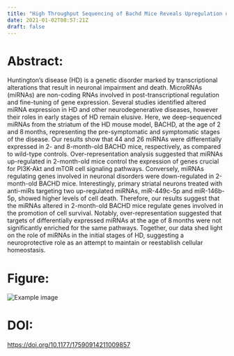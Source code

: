 ```yaml
---
title: "High Throughput Sequencing of Bachd Mice Reveals Upregulation of Neuroprotective Mirnas at the Pre Symptomatic Stage of Huntingtons Disease (ASN Neuro - 2021)"
date: 2021-01-02T08:57:21Z
draft: false
---
```


# Abstract:
Huntington’s disease (HD) is a genetic disorder marked by transcriptional alterations that result in neuronal impairment and death. MicroRNAs (miRNAs) are non-coding RNAs involved in post-transcriptional regulation and fine-tuning of gene expression. Several studies identified altered miRNA expression in HD and other neurodegenerative diseases, however their roles in early stages of HD remain elusive. Here, we deep-sequenced miRNAs from the striatum of the HD mouse model, BACHD, at the age of 2 and 8 months, representing the pre-symptomatic and symptomatic stages of the disease. Our results show that 44 and 26 miRNAs were differentially expressed in 2- and 8-month-old BACHD mice, respectively, as compared to wild-type controls. Over-representation analysis suggested that miRNAs up-regulated in 2-month-old mice control the expression of genes crucial for PI3K-Akt and mTOR cell signaling pathways. Conversely, miRNAs regulating genes involved in neuronal disorders were down-regulated in 2-month-old BACHD mice. Interestingly, primary striatal neurons treated with anti-miRs targeting two up-regulated miRNAs, miR-449c-5p and miR-146b-5p, showed higher levels of cell death. Therefore, our results suggest that the miRNAs altered in 2-month-old BACHD mice regulate genes involved in the promotion of cell survival. Notably, over-representation suggested that targets of differentially expressed miRNAs at the age of 8 months were not significantly enriched for the same pathways. Together, our data shed light on the role of miRNAs in the initial stages of HD, suggesting a neuroprotective role as an attempt to maintain or reestablish cellular homeostasis.

# Figure:
![Example image](/images/papers/paper10.jpg)

# DOI:
https://doi.org/10.1177/17590914211009857

